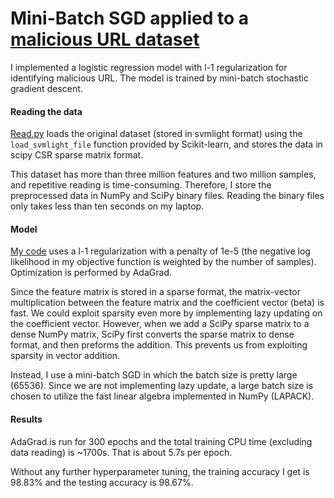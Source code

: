 # Mini-Batch SGD applied to a [malicious URL dataset](http://archive.ics.uci.edu/ml/datasets/URL+Reputation)

I implemented a logistic regression model with l-1 regularization for identifying malicious URL. The model is trained by mini-batch stochastic gradient descent. 

#### Reading the data

[Read.py](https://github.com/bowenhua/SDS_385/blob/master/4_SGD_malicious_URL/read.py) loads the original dataset (stored in svmlight format) using the `load_svmlight_file` function provided by Scikit-learn, and stores the data in scipy CSR sparse matrix format. 

This dataset has more than three million features and two million samples, and repetitive reading is time-consuming. Therefore, I store the preprocessed data in NumPy and SciPy binary files. Reading the binary files only takes less than ten seconds on my laptop.

#### Model

[My code](https://github.com/bowenhua/SDS_385/blob/master/4_SGD_malicious_URL/better_sgd_minibatch.py) uses a l-1 regularization with a penalty of 1e-5 (the negative log likelihood in my objective function is weighted by the number of samples). Optimization is performed by AdaGrad. 

Since the feature matrix is stored in a sparse format, the matrix-vector multiplication between the feature matrix and the coefficient vector (beta) is fast. We could exploit sparsity even more by implementing lazy updating on the coefficient vector. However, when we add a SciPy sparse matrix to a dense NumPy matrix, SciPy first converts the sparse matrix to dense format, and then preforms the addition. This prevents us from exploiting sparsity in vector addition.

Instead, I use a mini-batch SGD in which the batch size is pretty large (65536). Since we are not implementing lazy update, a large batch size is chosen to utilize the fast linear algebra implemented in NumPy (LAPACK). 

#### Results

AdaGrad is run for 300 epochs and the total training CPU time (excluding data reading) is ~1700s. That is about 5.7s per epoch. 

Without any further hyperparameter tuning, the training accuracy I get is 98.83% and the testing accuracy is 98.67%.





